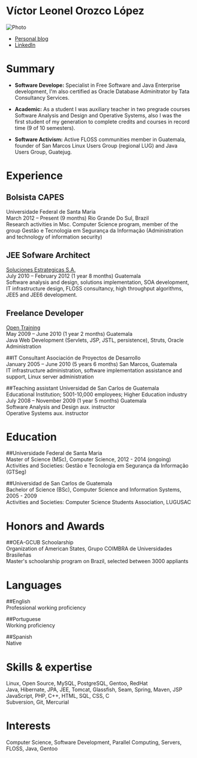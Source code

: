 Víctor Leonel Orozco López
==========================
![Photo](cvsmall.jpg)

- [Personal blog](http://tuxtor.shekalug.org/) 
- [LinkedIn](http://br.linkedin.com/in/victororozco) 

Summary
=======
- **Software Develope:** Specialist in Free Software and Java Enterprise development, I'm also certified as Oracle Database Adminitrator by Tata Consultancy Services.

- **Academic:** As a student I was auxiliary teacher in two pregrade courses Software Analysis and Design and Operative Systems, also I was the first student of my generation to complete credits and courses in record time (9 of 10 semesters).

- **Software Activism:** Active FLOSS communities member in Guatemala, founder of San Marcos Linux Users Group (regional LUG) and Java Users Group, Guatejug.


Experience
=========
## Bolsista CAPES
Universidade Federal de Santa Maria  
March 2012 – Present (9 months) Rio Grande Do Sul, Brazil  
Research activities in Msc. Computer Science program, member of the group Gestão e Tecnologia em Segurança da Informação  (Administration and technology of information security)

## JEE Sofware Architect
[Soluciones Estrategicas S.A.](http://www.estrategicas.com/)  
July 2010 – February 2012 (1 year 8 months) Guatemala  
Software analysis and design, solutions implementation, SOA development, IT infrastructure design, FLOSS consultancy, high throughput algorithms, JEE5 and JEE6 development. 

## Freelance Developer
[Open Training](http://www.open-training.com/)  
May 2009 – June 2010 (1 year 2 months) Guatemala  
Java Web Development (Servlets, JSP, JSTL, persistence), Struts, Oracle Administration 

##IT Consultant
Asociación de Proyectos de Desarrollo  
January 2005 – June 2010 (5 years 6 months) San Marcos, Guatemala  
IT infrastructure administration, software implementation assistance and support, Linux server administration 

##Teaching assistant 
Universidad de San Carlos de Guatemala  
Educational Institution; 5001-10,000 employees; Higher Education industry  
July 2008 – November 2009 (1 year 5 months) Guatemala  
Software Analysis and Design aux. instructor  
Operative Systems aux. instructor

Education
=========
##Universidade Federal de Santa Maria  
Master of Science (MSc), Computer Science, 2012 - 2014 (ongoing)  
Activities and Societies: Gestão e Tecnologia em Segurança da Informação (GTSeg)  

##Universidad de San Carlos de Guatemala  
Bachelor of Science (BSc), Computer Science and Information Systems, 2005 - 2009  
Activities and Societies: Computer Science Students Association, LUGUSAC  

Honors and Awards
=================
##OEA-GCUB Schoolarship  
Organization of American States, Grupo COIMBRA de Universidades Brasileñas  
Master's schoolarship program on Brazil, selected between 3000 appliants  

Languages
=========
##English  
Professional working proficiency  

##Portuguese  
Working proficiency  

##Spanish  
Native 

Skills & expertise
==================
Linux, Open Source, MySQL, PostgreSQL, Gentoo, RedHat  
Java, Hibernate, JPA, JEE, Tomcat, Glassfish, Seam, Spring, Maven, JSP  
JavaScript, PHP, C++, HTML, SQL, CSS, C  
Subversion, Git, Mercurial 

Interests
=========
Computer Science, Software Development, Parallel Computing, Servers, FLOSS, Java, Gentoo
